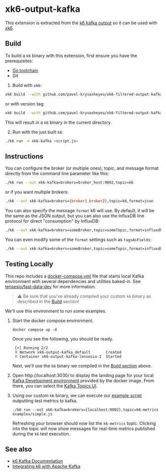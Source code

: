 # xk6-output-kafka

This extension is extracted from the [k6 kafka output](https://github.com/grafana/k6/pull/2081) so it can be used with [xk6](https://github.com/grafana/xk6).

## Build

To build a `k6` binary with this extension, first ensure you have the prerequisites:

- [Go toolchain](https://go101.org/article/go-toolchain.html)
- Git

1. Build with `xk6`:

```bash
xk6 build --with github.com/pavel-kryvasheyeu/xk6-filtered-output-kafka
```
or with version tag:
```bash
xk6 build --with github.com/pavel-kryvasheyeu/xk6-filtered-output-kafka@v0.7.6
```

This will result in a `k6` binary in the current directory.

2. Run with the just built `k6`:

```bash
./k6 run -o xk6-kafka <script.js>
```

## Instructions

You can configure the broker (or multiple ones), topic, and message format directly from the command line parameter like this:

```bash
./k6 run --out xk6-kafka=brokers=broker_host:9092,topic=k6
```

or if you want multiple brokers:

```bash
./k6 --out xk6-kafka=brokers={broker1,broker2},topic=k6,format=json
```

You can also specify the message `format` k6 will use. By default, it will be the same as the JSON output, but you can also use the InfluxDB line protocol for direct "consumption" by InfluxDB:

```bash
./k6 --out xk6-kafka=brokers=someBroker,topic=someTopic,format=influxdb
```

You can even modify some of the `format` settings such as `tagsAsFields`:

```bash
./k6 --out xk6-kafka=brokers=someBroker,topic=someTopic,format=influxdb,influxdb.tagsAsFields={url,myCustomTag}
```

## Testing Locally
This repo includes a [docker-compose.yml](docker-compose.yml) file that starts local Kafka environment with several dependencies and utilities baked-in.
See [lensesio/fast-data-dev](https://github.com/lensesio/fast-data-dev) for more information.

> :warning: Be sure that you've already compiled your custom `k6` binary as described in the [Build](#build) section! 

We'll use this environment to run some examples.

1. Start the docker compose environment.

   ```shell
   docker compose up -d
   ```
   Once you see the following, you should be ready.
   ```shell
    [+] Running 2/2
    ⠿ Network xk6-output-kafka_default       Created
    ⠿ Container xk6-output-kafka-lensesio-1  Started
   ```
   Next, we'll use the `k6` binary we compiled in the [Build section](#build) above.

1. Open http://localhost:3030/ to display the landing page for your local [Kafka Development environment](http://localhost:3030/) provided by the docker image.
   From there, you can select the [Kafka Topics UI](http://localhost:3030/kafka-topics-ui/).

1. Using our custom `k6` binary, we can execute our [example script](examples/simple.js) outputting test metrics to kafka.
   ```shell
   ./k6 run --out xk6-kafka=brokers={localhost:9092},topic=k6-metrics examples/simple.js
   ``` 
   Refreshing your browser should now list the `k6-metrics` topic. 
   Clicking into the topic will now show messages for real-time metrics published during the `k6` test execution.

## See also

- [k6 Kafka Documentation](https://k6.io/docs/results-output/real-time/apache-kafka/)
- [Integrating k6 with Apache Kafka](https://k6.io/blog/integrating-k6-with-apache-kafka)
